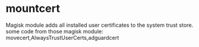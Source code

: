 # mountcert
Magisk module adds all installed user certificates to the system trust store.
some code from those magisk module: movecert,AlwaysTrustUserCerts,adguardcert
